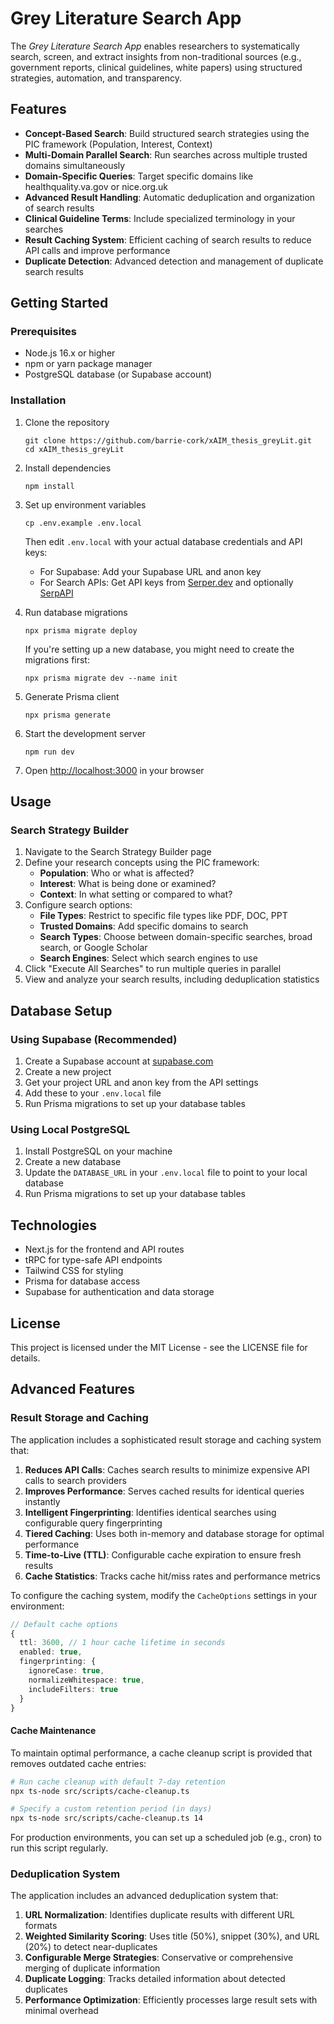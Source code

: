 # Grey Literature Search App

The *Grey Literature Search App* enables researchers to systematically search, screen, and extract insights from non-traditional sources (e.g., government reports, clinical guidelines, white papers) using structured strategies, automation, and transparency.

## Features

- **Concept-Based Search**: Build structured search strategies using the PIC framework (Population, Interest, Context)
- **Multi-Domain Parallel Search**: Run searches across multiple trusted domains simultaneously
- **Domain-Specific Queries**: Target specific domains like healthquality.va.gov or nice.org.uk
- **Advanced Result Handling**: Automatic deduplication and organization of search results
- **Clinical Guideline Terms**: Include specialized terminology in your searches
- **Result Caching System**: Efficient caching of search results to reduce API calls and improve performance
- **Duplicate Detection**: Advanced detection and management of duplicate search results

## Getting Started

### Prerequisites

- Node.js 16.x or higher
- npm or yarn package manager
- PostgreSQL database (or Supabase account)

### Installation

1. Clone the repository
   ```
   git clone https://github.com/barrie-cork/xAIM_thesis_greyLit.git
   cd xAIM_thesis_greyLit
   ```

2. Install dependencies
   ```
   npm install
   ```

3. Set up environment variables
   ```
   cp .env.example .env.local
   ```
   
   Then edit `.env.local` with your actual database credentials and API keys:
   - For Supabase: Add your Supabase URL and anon key
   - For Search APIs: Get API keys from [Serper.dev](https://serper.dev) and optionally [SerpAPI](https://serpapi.com)

4. Run database migrations
   ```
   npx prisma migrate deploy
   ```
   
   If you're setting up a new database, you might need to create the migrations first:
   ```
   npx prisma migrate dev --name init
   ```

5. Generate Prisma client
   ```
   npx prisma generate
   ```

6. Start the development server
   ```
   npm run dev
   ```

7. Open [http://localhost:3000](http://localhost:3000) in your browser

## Usage

### Search Strategy Builder

1. Navigate to the Search Strategy Builder page
2. Define your research concepts using the PIC framework:
   - **Population**: Who or what is affected?
   - **Interest**: What is being done or examined?
   - **Context**: In what setting or compared to what?
3. Configure search options:
   - **File Types**: Restrict to specific file types like PDF, DOC, PPT
   - **Trusted Domains**: Add specific domains to search 
   - **Search Types**: Choose between domain-specific searches, broad search, or Google Scholar
   - **Search Engines**: Select which search engines to use
4. Click "Execute All Searches" to run multiple queries in parallel
5. View and analyze your search results, including deduplication statistics

## Database Setup

### Using Supabase (Recommended)

1. Create a Supabase account at [supabase.com](https://supabase.com)
2. Create a new project
3. Get your project URL and anon key from the API settings
4. Add these to your `.env.local` file
5. Run Prisma migrations to set up your database tables

### Using Local PostgreSQL

1. Install PostgreSQL on your machine
2. Create a new database
3. Update the `DATABASE_URL` in your `.env.local` file to point to your local database
4. Run Prisma migrations to set up your database tables

## Technologies

- Next.js for the frontend and API routes
- tRPC for type-safe API endpoints
- Tailwind CSS for styling
- Prisma for database access
- Supabase for authentication and data storage

## License

This project is licensed under the MIT License - see the LICENSE file for details.

## Advanced Features

### Result Storage and Caching

The application includes a sophisticated result storage and caching system that:

1. **Reduces API Calls**: Caches search results to minimize expensive API calls to search providers
2. **Improves Performance**: Serves cached results for identical queries instantly
3. **Intelligent Fingerprinting**: Identifies identical searches using configurable query fingerprinting
4. **Tiered Caching**: Uses both in-memory and database storage for optimal performance
5. **Time-to-Live (TTL)**: Configurable cache expiration to ensure fresh results
6. **Cache Statistics**: Tracks cache hit/miss rates and performance metrics

To configure the caching system, modify the `CacheOptions` settings in your environment:

```typescript
// Default cache options
{
  ttl: 3600, // 1 hour cache lifetime in seconds
  enabled: true,
  fingerprinting: {
    ignoreCase: true,
    normalizeWhitespace: true,
    includeFilters: true
  }
}
```

#### Cache Maintenance

To maintain optimal performance, a cache cleanup script is provided that removes outdated cache entries:

```bash
# Run cache cleanup with default 7-day retention
npx ts-node src/scripts/cache-cleanup.ts

# Specify a custom retention period (in days)
npx ts-node src/scripts/cache-cleanup.ts 14
```

For production environments, you can set up a scheduled job (e.g., cron) to run this script regularly.

### Deduplication System

The application includes an advanced deduplication system that:

1. **URL Normalization**: Identifies duplicate results with different URL formats
2. **Weighted Similarity Scoring**: Uses title (50%), snippet (30%), and URL (20%) to detect near-duplicates
3. **Configurable Merge Strategies**: Conservative or comprehensive merging of duplicate information
4. **Duplicate Logging**: Tracks detailed information about detected duplicates
5. **Performance Optimization**: Efficiently processes large result sets with minimal overhead